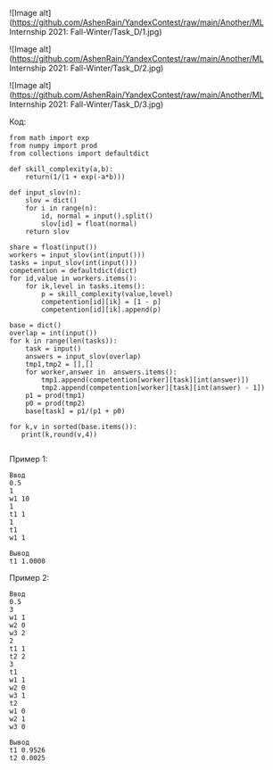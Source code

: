 
![Image alt](https://github.com/AshenRain/YandexContest/raw/main/Another/ML Internship 2021: Fall-Winter/Task_D/1.jpg)

![Image alt](https://github.com/AshenRain/YandexContest/raw/main/Another/ML Internship 2021: Fall-Winter/Task_D/2.jpg)

![Image alt](https://github.com/AshenRain/YandexContest/raw/main/Another/ML Internship 2021: Fall-Winter/Task_D/3.jpg)



Код:

```
from math import exp
from numpy import prod
from collections import defaultdict

def skill_complexity(a,b):
    return(1/(1 + exp(-a*b)))

def input_slov(n):
    slov = dict()
    for i in range(n):
        id, normal = input().split()
        slov[id] = float(normal)
    return slov

share = float(input())
workers = input_slov(int(input()))
tasks = input_slov(int(input()))
competention = defaultdict(dict)
for id,value in workers.items():
    for ik,level in tasks.items():
        p = skill_complexity(value,level)
        competention[id][ik] = [1 - p]
        competention[id][ik].append(p)

base = dict()
overlap = int(input())
for k in range(len(tasks)):
    task = input()
    answers = input_slov(overlap)
    tmp1,tmp2 = [],[]
    for worker,answer in  answers.items():
        tmp1.append(competention[worker][task][int(answer)])
        tmp2.append(competention[worker][task][int(answer) - 1])
    p1 = prod(tmp1)
    p0 = prod(tmp2)
    base[task] = p1/(p1 + p0)

for k,v in sorted(base.items()):
   print(k,round(v,4))


```

Пример 1:

```
Ввод
0.5
1
w1 10
1
t1 1
1
t1
w1 1

Вывод
t1 1.0000

```

Пример 2:

```
Ввод
0.5
3
w1 1
w2 0
w3 2
2
t1 1
t2 2
3
t1
w1 1
w2 0
w3 1
t2
w1 0
w2 1
w3 0

Вывод
t1 0.9526
t2 0.0025


```
